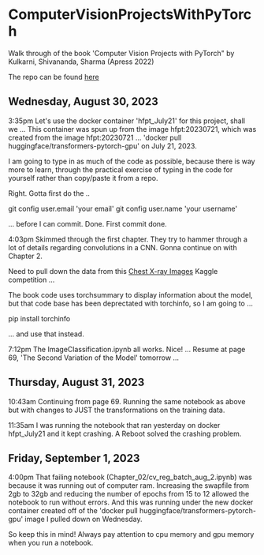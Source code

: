 # ComputerVisionProjectsWithPyTorch

Walk through of the book 'Computer Vision Projects with PyTorch" by Kulkarni, Shivananda, Sharma (Apress 2022)

The repo can be found [here](https://github.com/apress/computer-vision-projects-with-pytorch)

## Wednesday, August 30, 2023

3:35pm Let's use the docker container 'hfpt_July21' for this project, shall we ... This container was spun up from the image hfpt:20230721, which was created from the image hfpt:20230721 ... 'docker pull huggingface/transformers-pytorch-gpu' on July 21, 2023.

I am going to type in as much of the code as possible, because there is way more to learn, through the practical exercise of typing in the code for yourself rather than copy/paste it from a repo. 

Right. Gotta first do the ..

git config user.email 'your email'
git config user.name 'your username'

... before I can commit. Done. First commit done. 

4:03pm Skimmed through the first chapter. They try to hammer through a lot of details regarding convolutions in a CNN.  Gonna continue on with Chapter 2.

Need to pull down the data from this [Chest X-ray Images](https://www.kaggle.com/datasets/tolgadincer/labeled-chest-xray-images) Kaggle competition ...

The book code uses torchsummary to display information about the model, but that code base has been deprectated with torchinfo, so I am going to ...

pip install torchinfo

... and use that instead.

7:12pm The ImageClassification.ipynb all works. Nice! ... Resume at page 69, 'The Second Variation of the Model' tomorrow ... 

## Thursday, August 31, 2023

10:43am Continuing from page 69. Running the same notebook as above but with changes to JUST the transformations on the training data.

11:35am I was running the notebook that ran yesterday on docker hfpt_July21 and it kept crashing. A Reboot solved the crashing problem. 

## Friday, September 1, 2023

4:00pm That failing notebook (Chapter_02/cv_reg_batch_aug_2.ipynb) was because it was running out of computer ram. Increasing the swapfile from 2gb to 32gb and reducing the number of epochs from 15 to 12 allowed the notebook to run without errors. And this was running under the new docker container created off of the 'docker pull huggingface/transformers-pytorch-gpu' image I pulled down on Wednesday. 

So keep this in mind! Always pay attention to cpu memory and gpu memory when you run a notebook.

